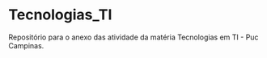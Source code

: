 # Tecnologias_TI
Repositório para o anexo das atividade da matéria Tecnologias em TI - Puc Campinas. 
